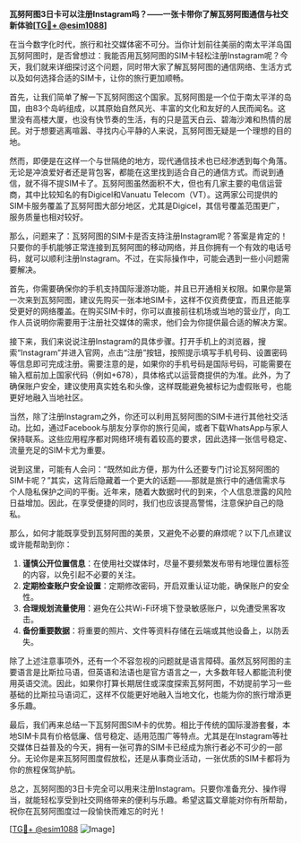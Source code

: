 **瓦努阿图3日卡可以注册Instagram吗？——一张卡带你了解瓦努阿图通信与社交新体验[[TG💪+ @esim1088](https://t.me/s/esim1088)]**

在当今数字化时代，旅行和社交媒体密不可分。当你计划前往美丽的南太平洋岛国瓦努阿图时，是否曾想过：我能否用瓦努阿图的SIM卡轻松注册Instagram呢？今天，我们就来详细探讨这个问题，同时带大家了解瓦努阿图的通信网络、生活方式以及如何选择合适的SIM卡，让你的旅行更加顺畅。

首先，让我们简单了解一下瓦努阿图这个国家。瓦努阿图是一个位于南太平洋的岛国，由83个岛屿组成，以其原始自然风光、丰富的文化和友好的人民而闻名。这里没有高楼大厦，也没有快节奏的生活，有的只是蓝天白云、碧海沙滩和热情的居民。对于想要逃离喧嚣、寻找内心平静的人来说，瓦努阿图无疑是一个理想的目的地。

然而，即便是在这样一个与世隔绝的地方，现代通信技术也已经渗透到每个角落。无论是冲浪爱好者还是背包客，都能在这里找到适合自己的通信方式。而说到通信，就不得不提SIM卡了。瓦努阿图虽然面积不大，但也有几家主要的电信运营商，其中比较知名的有Digicel和Vanuatu Telecom（VT）。这两家公司提供的SIM卡服务覆盖了瓦努阿图大部分地区，尤其是Digicel，其信号覆盖范围更广，服务质量也相对较好。

那么，问题来了：瓦努阿图的SIM卡是否支持注册Instagram呢？答案是肯定的！只要你的手机能够正常连接到瓦努阿图的移动网络，并且你拥有一个有效的电话号码，就可以顺利注册Instagram。不过，在实际操作中，可能会遇到一些小问题需要解决。

首先，你需要确保你的手机支持国际漫游功能，并且已开通相关权限。如果你是第一次来到瓦努阿图，建议先购买一张本地SIM卡，这样不仅资费便宜，而且还能享受更好的网络覆盖。在购买SIM卡时，你可以直接前往机场或当地的营业厅，向工作人员说明你需要用于注册社交媒体的需求，他们会为你提供最合适的解决方案。

接下来，我们来说说注册Instagram的具体步骤。打开手机上的浏览器，搜索“Instagram”并进入官网，点击“注册”按钮，按照提示填写手机号码、设置密码等信息即可完成注册。需要注意的是，如果你的手机号码是国际号码，可能需要在输入框前加上国家代码（例如+678），具体格式以运营商提供的为准。此外，为了确保账户安全，建议使用真实姓名和头像，这样既能避免被标记为虚假账号，也能更好地融入当地社区。

当然，除了注册Instagram之外，你还可以利用瓦努阿图的SIM卡进行其他社交活动。比如，通过Facebook与朋友分享你的旅行见闻，或者下载WhatsApp与家人保持联系。这些应用程序都对网络环境有着较高的要求，因此选择一张信号稳定、流量充足的SIM卡尤为重要。

说到这里，可能有人会问：“既然如此方便，那为什么还要专门讨论瓦努阿图的SIM卡呢？”其实，这背后隐藏着一个更大的话题——那就是旅行中的通信需求与个人隐私保护之间的平衡。近年来，随着大数据时代的到来，个人信息泄露的风险日益增加。因此，在享受便捷的同时，我们也应该提高警惕，注意保护自己的隐私。

那么，如何才能既享受到瓦努阿图的美景，又避免不必要的麻烦呢？以下几点建议或许能帮助到你：

1. **谨慎公开位置信息**：在使用社交媒体时，尽量不要频繁发布带有地理位置标签的内容，以免引起不必要的关注。
2. **定期检查账户安全设置**：定期修改密码，开启双重认证功能，确保账户的安全性。
3. **合理规划流量使用**：避免在公共Wi-Fi环境下登录敏感账户，以免遭受黑客攻击。
4. **备份重要数据**：将重要的照片、文件等资料存储在云端或其他设备上，以防丢失。

除了上述注意事项外，还有一个不容忽视的问题就是语言障碍。虽然瓦努阿图的主要语言是比斯拉马语，但英语和法语也是官方语言之一，大多数年轻人都能流利使用英语交流。因此，如果你打算长期居住或深度探索瓦努阿图，不妨提前学习一些基础的比斯拉马语词汇，这样不仅能更好地融入当地文化，也能为你的旅行增添更多乐趣。

最后，我们再来总结一下瓦努阿图SIM卡的优势。相比于传统的国际漫游套餐，本地SIM卡具有价格低廉、信号稳定、适用范围广等特点。尤其是在Instagram等社交媒体日益普及的今天，拥有一张可靠的SIM卡已经成为旅行者必不可少的一部分。无论你是来瓦努阿图度假放松，还是从事商业活动，一张优质的SIM卡都将为你的旅程保驾护航。

总之，瓦努阿图的3日卡完全可以用来注册Instagram。只要你准备充分、操作得当，就能轻松享受到社交网络带来的便利与乐趣。希望这篇文章能对你有所帮助，祝你在瓦努阿图度过一段愉快而难忘的时光！

[[TG💪+ @esim1088](https://t.me/s/esim1088) ![Image](https://i.postimg.cc/4NQfJmqS/Snipaste-2025-05-13-00-14-12.png)]